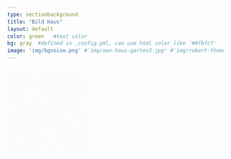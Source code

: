 ```yaml
---
type: sectionbackground
title: "Bild Haus"
layout: default
color: green   #text color
bg: gray  #defined in _config.yml, can use html color like '#0fbfcf'
image: 'img/bgnoise.png' #'img/own-haus-garten3.jpg' #'img/robert-thomas-ZzqQpAbHw9M-unsplash.jpg'
---
```


![img/bgnoise.png](img/bgnoise.png)

